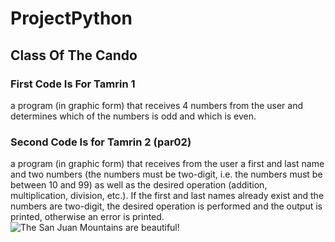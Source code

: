 # ProjectPython
## Class Of The Cando
### First Code Is For Tamrin 1
a program (in graphic form) that receives 4 numbers from the user and determines which of the numbers is odd and which is even.
### Second Code Is for Tamrin 2 (par02)
a program (in graphic form) that receives from the user a first and last name and two numbers (the numbers must be two-digit, i.e. the numbers must be between 10 and 99) as well as the desired operation (addition, multiplication, division, etc.). If the first and last names already exist and the numbers are two-digit, the desired operation is performed and the output is printed, otherwise an error is printed.
![The San Juan Mountains are beautiful!](/assets/images/san-juan-mountains.jpg "San Juan Mountains")
